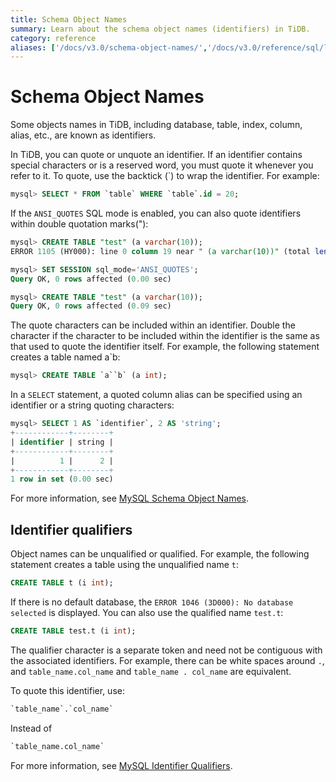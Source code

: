```yaml
---
title: Schema Object Names
summary: Learn about the schema object names (identifiers) in TiDB.
category: reference
aliases: ['/docs/v3.0/schema-object-names/','/docs/v3.0/reference/sql/language-structure/schema-object-names/','/docs/sql/schema-object-names/']
---
```


# Schema Object Names

Some objects names in TiDB, including database, table, index, column, alias, etc., are known as identifiers.

In TiDB, you can quote or unquote an identifier. If an identifier contains special characters or is a reserved word, you must quote it whenever you refer to it. To quote, use the backtick (\`) to wrap the identifier. For example:

```sql
mysql> SELECT * FROM `table` WHERE `table`.id = 20;
```

If the `ANSI_QUOTES` SQL mode is enabled, you can also quote identifiers within double quotation marks("):

```sql
mysql> CREATE TABLE "test" (a varchar(10));
ERROR 1105 (HY000): line 0 column 19 near " (a varchar(10))" (total length 35)

mysql> SET SESSION sql_mode='ANSI_QUOTES';
Query OK, 0 rows affected (0.00 sec)

mysql> CREATE TABLE "test" (a varchar(10));
Query OK, 0 rows affected (0.09 sec)
```

The quote characters can be included within an identifier. Double the character if the character to be included within the identifier is the same as that used to quote the identifier itself. For example, the following statement creates a table named a\`b:

```sql
mysql> CREATE TABLE `a``b` (a int);
```

In a `SELECT` statement, a quoted column alias can be specified using an identifier or a string quoting characters:

```sql
mysql> SELECT 1 AS `identifier`, 2 AS 'string';
+------------+--------+
| identifier | string |
+------------+--------+
|          1 |      2 |
+------------+--------+
1 row in set (0.00 sec)
```

For more information, see [MySQL Schema Object Names](https://dev.mysql.com/doc/refman/5.7/en/identifiers.html).

## Identifier qualifiers

Object names can be unqualified or qualified. For example, the following statement creates a table using the unqualified name `t`:

```sql
CREATE TABLE t (i int);
```

If there is no default database, the `ERROR 1046 (3D000): No database selected` is displayed. You can also use the qualified name `test.t`:

```sql
CREATE TABLE test.t (i int);
```

The qualifier character is a separate token and need not be contiguous with the associated identifiers. For example, there can be white spaces around `.`, and `table_name.col_name` and `table_name . col_name` are equivalent.

To quote this identifier, use:

```sql
`table_name`.`col_name`
```

Instead of

```sql
`table_name.col_name`
```

For more information, see [MySQL Identifier Qualifiers](https://dev.mysql.com/doc/refman/5.7/en/identifier-qualifiers.html).
